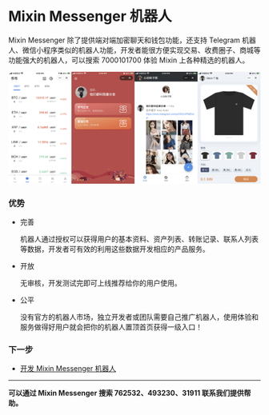 # Mixin Messenger 机器人

Mixin Messenger 除了提供端对端加密聊天和钱包功能，还支持 Telegram 机器人、微信小程序类似的机器人功能，开发者能很方便实现交易、收费圈子、商城等功能强大的机器人，可以搜索 7000101700 体验 Mixin 上各种精选的机器人。

![](./bot-overview-samples.png)

### 优势

- 完善

  机器人通过授权可以获得用户的基本资料、资产列表、转账记录、联系人列表等数据，开发者可有效的利用这些数据开发相应的产品服务。

- 开放

  无审核，开发测试完即可上线推荐给你的用户使用。

- 公平

  没有官方的机器人市场，独立开发者或团队需要自己推广机器人，使用体验和服务做得好用户就会把你的机器人置顶首页获得一级入口！

### 下一步

- [开发 Mixin Messenger 机器人](./get-started/create)

---
**可以通过 Mixin Messenger 搜索 762532、493230、31911 联系我们提供帮助。**